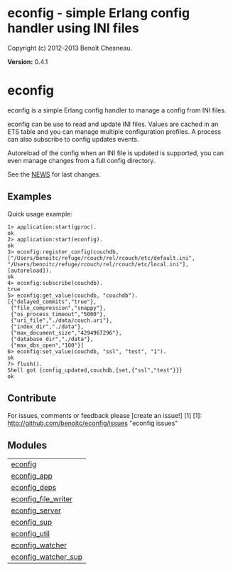 

# econfig - simple Erlang config handler using INI files #

Copyright (c) 2012-2013 Benoît Chesneau.

__Version:__ 0.4.1

# econfig

econfig is a simple Erlang config handler to manage a config from INI
files.

econfig can be use to read and update INI files. Values are cached in an
ETS table and you can manage multiple configuration profiles. A process
can also subscribe to config updates events.

Autoreload of the config when an INI file is updated is supported, you can even
manage changes from a full config directory.

See the [NEWS](http://github.com/benoitc/econfig/blob/master/NEWS.md)
for last changes.

## Examples

Quick usage example:

```
1> application:start(gproc).
ok
2> application:start(econfig).
ok
3> econfig:register_config(couchdb, ["/Users/benoitc/refuge/rcouch/rel/rcouch/etc/default.ini", "/Users/benoitc/refuge/rcouch/rel/rcouch/etc/local.ini"], [autoreload]).
ok
4> econfig:subscribe(couchdb).
true
5> econfig:get_value(couchdb, "couchdb").
[{"delayed_commits","true"},
 {"file_compression","snappy"},
 {"os_process_timeout","5000"},
 {"uri_file","./data/couch.uri"},
 {"index_dir","./data"},
 {"max_document_size","4294967296"},
 {"database_dir","./data"},
 {"max_dbs_open","100"}]
6> econfig:set_value(couchdb, "ssl", "test", "1").
ok
7> flush().
Shell got {config_updated,couchdb,{set,{"ssl","test"}}}
ok
```

Contribute
----------
For issues, comments or feedback please [create an issue!] [1]
[1]: http://github.com/benoitc/econfig/issues "econfig issues"


## Modules ##


<table width="100%" border="0" summary="list of modules">
<tr><td><a href="econfig.md" class="module">econfig</a></td></tr>
<tr><td><a href="econfig_app.md" class="module">econfig_app</a></td></tr>
<tr><td><a href="econfig_deps.md" class="module">econfig_deps</a></td></tr>
<tr><td><a href="econfig_file_writer.md" class="module">econfig_file_writer</a></td></tr>
<tr><td><a href="econfig_server.md" class="module">econfig_server</a></td></tr>
<tr><td><a href="econfig_sup.md" class="module">econfig_sup</a></td></tr>
<tr><td><a href="econfig_util.md" class="module">econfig_util</a></td></tr>
<tr><td><a href="econfig_watcher.md" class="module">econfig_watcher</a></td></tr>
<tr><td><a href="econfig_watcher_sup.md" class="module">econfig_watcher_sup</a></td></tr></table>

